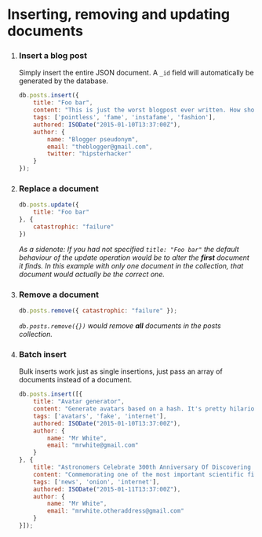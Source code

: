 # Inserting, removing and updating documents

1. ### Insert a blog post
    Simply insert the entire JSON document. A `_id` field will automatically be generated by the database.

    ```js
    db.posts.insert({
        title: "Foo bar",
        content: "This is just the worst blogpost ever written. How short and pointless could it be really?",
        tags: ['pointless', 'fame', 'instafame', 'fashion'],
        authored: ISODate("2015-01-10T13:37:00Z"),
        author: {
            name: "Blogger pseudonym",
            email: "theblogger@gmail.com",
            twitter: "hipsterhacker"
        }
    });
    ```
2. ### Replace a document

    ```js
    db.posts.update({
        title: "Foo bar"
    }, {
        catastrophic: "failure"
    })
    ```
    _As a sidenote: If you had not specified `title: "Foo bar"` the default behaviour of the update operation would be to alter the **first** document it finds. In this example with only one document in the collection, that document would actually be the correct one._

3. ### Remove a document

    ```js
    db.posts.remove({ catastrophic: "failure" });
    ```
    _`db.posts.remove({})` would remove **all** documents in the posts collection._

4. ### Batch insert
    Bulk inserts work just as single insertions, just pass an array of documents instead of a document.
    ```js
    db.posts.insert([{
        title: "Avatar generator",
        content: "Generate avatars based on a hash. It's pretty hilarious. http://robohash.org",
        tags: ['avatars', 'fake', 'internet'],
        authored: ISODate("2015-01-10T13:37:00Z"),
        author: {
            name: "Mr White",
            email: "mrwhite@gmail.com"
        }
    }, {
        title: "Astronomers Celebrate 300th Anniversary Of Discovering Sky",
        content: "Commemorating one of the most important scientific findings in human history, astronomers around the world Monday celebrated the 300th anniversary of English physicist Edmund Weaver’s discovery of the sky. “We take this knowledge for granted today, but you have to understand that in 1714, people simply had no idea that anything else existed other than the earth’s surface,” said Norio Kaifu, president of the International Astronomical Union, noting that prior to the 18th century it was widely accepted among the scientific community that there was just more ground above them.",
        tags: ['news', 'onion', 'internet'],
        authored: ISODate("2015-01-11T13:37:00Z"),
        author: {
            name: "Mr White",
            email: "mrwhite.otheraddress@gmail.com"
        }
    }]);
    ```
